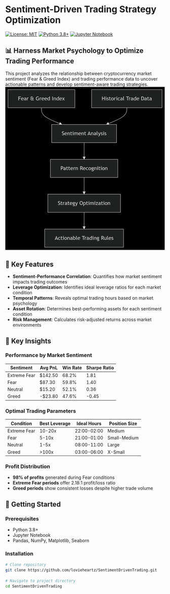 # Sentiment-Driven Trading Strategy Optimization

[![License: MIT](https://img.shields.io/badge/License-MIT-yellow.svg)](https://opensource.org/licenses/MIT)
[![Python 3.8+](https://img.shields.io/badge/python-3.8+-blue.svg)](https://www.python.org/downloads/)
[![Jupyter Notebook](https://img.shields.io/badge/Jupyter-Notebook-orange.svg)](https://jupyter.org/)

## 📊 Harness Market Psychology to Optimize Trading Performance

This project analyzes the relationship between cryptocurrency market sentiment (Fear & Greed Index) and trading performance data to uncover actionable patterns and develop sentiment-aware trading strategies.
[![Flowchart Preview](https://raw.githubusercontent.com/lovieheartz/SentimentDrivenTrading/main/images/Flowchart.png)](https://github.com/lovieheartz/SentimentDrivenTrading/raw/main/images/Flowchart.png "Click to download full resolution")

## 🔑 Key Features

- **Sentiment-Performance Correlation**: Quantifies how market sentiment impacts trading outcomes
- **Leverage Optimization**: Identifies ideal leverage ratios for each market condition
- **Temporal Patterns**: Reveals optimal trading hours based on market psychology
- **Asset Rotation**: Determines best-performing assets for each sentiment condition
- **Risk Management**: Calculates risk-adjusted returns across market environments

## 🧠 Key Insights

### Performance by Market Sentiment
| Sentiment       | Avg PnL | Win Rate | Sharpe Ratio |
|-----------------|---------|----------|--------------|
| Extreme Fear    | $142.50 | 68.2%    | 1.81         |
| Fear            | $87.30  | 59.8%    | 1.40         |
| Neutral         | $15.20  | 52.1%    | 0.36         |
| Greed           | -$23.80 | 47.6%    | -0.45        |

### Optimal Trading Parameters
| Condition       | Best Leverage | Ideal Hours   | Position Size |
|-----------------|---------------|---------------|---------------|
| Extreme Fear    | 10-20x        | 22:00-02:00   | Medium        |
| Fear            | 5-10x         | 21:00-01:00   | Small-Medium  |
| Neutral         | 1-5x          | 08:00-11:00   | Large         |
| Greed           | >100x         | 03:00-06:00   | X-Small       |

### Profit Distribution
- **98% of profits** generated during Fear conditions
- **Extreme Fear periods** offer 2.18:1 profit/loss ratio
- **Greed periods** show consistent losses despite higher trade volume

## 🚀 Getting Started

### Prerequisites
- Python 3.8+
- Jupyter Notebook
- Pandas, NumPy, Matplotlib, Seaborn

### Installation
```bash
# Clone repository
git clone https://github.com/lovieheartz/SentimentDrivenTrading.git

# Navigate to project directory
cd SentimentDrivenTrading

